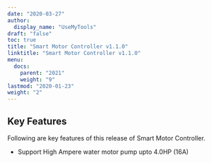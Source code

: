 ```yaml
---
date: "2020-03-27"
author:
  display_name: "UseMyTools"
draft: "false"
toc: true
title: "Smart Motor Controller v1.1.0"
linktitle: "Smart Motor Controller v1.1.0"
menu:
  docs:
    parent: "2021"
    weight: "9"
lastmod: "2020-01-23"
weight: "2"
---
```


## Key Features ##

Following are key features of this release of Smart Motor Controller.

* Support High Ampere water motor pump upto 4.0HP (16A)
